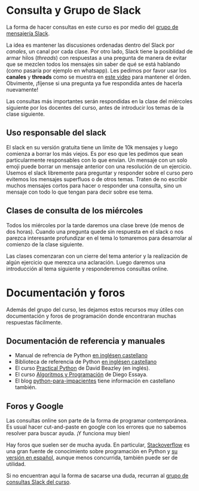 # Consulta y Grupo de Slack

La forma de hacer consultas en este curso es por medio del [grupo de mensajería Slack](https://join.slack.com/t/python--unsam/shared_invite/zt-fkzwu21z-HSvy~tajpu6Wy3HHw9iKkQ).

La idea es mantener las discusiones ordenadas dentro del Slack por *canales*,  un canal por cada clase. Por otro lado, Slack tiene la posiblidad de armar hilos (*threads*) con respuestas  a una pregunta de manera de evitar que se mezclen todos los mensajes sin saber de qué se está hablando (como pasaría por ejemplo en whatsapp). Les pedimos por favor usar los **canales** y **threads** como se muestra en [este video]() para mantener el órden. Obvimente, ¡fíjense si una pregunta ya fue respondida antes de hacerla nuevamente!

Las consultas más importantes serán respondidas en la clase del miércoles siguiente por los docentes del curso, antes de introducir los temas de la clase siguiente.

## Uso responsable del slack

El slack en su versión gratuita tiene un límite de 10k mensajes y luego comienza a borrar los más viejos. Es por eso que les pedimos que sean particularmente responsables con lo que envían. Un mensaje con un solo emoji puede borrar un mensaje anterior con una resolución de un ejercicio. Usemos el slack libremente para preguntar y responder sobre el curso pero evitemos los mensajes superfluos o de otros temas. Traten de no escribir muchos mensajes cortos para hacer o responder una consulta, sino un mensaje con todo lo que tengan para decir sobre ese tema.


## Clases de consulta de los miércoles

Todos los miércoles por la tarde daremos una clase breve (de menos de dos horas). Cuando una pregunta quede sin respuesta en el slack o nos parezca interesante profundizar en el tema lo tomaremos para desarrolar al comienzo de la clase siguiente. 

Las clases comenzaran con un cierre del tema anterior y la realización de algún ejercicio que merezca una aclaración. Luego daremos una introducción al tema siguiente y responderemos consultas online.

# Documentación y foros

Además del grupo del curso, les dejamos estos recursos muy útiles con documentación y foros de programación donde encontraran muchas respuestas fácilmente.

## Documentación de referencia y manuales

* Manual de refrencia de Python [en inglés](https://docs.python.org/3/reference/index.html)[en castellano](http://pyspanishdoc.sourceforge.net/ref/ref.html)
* Biblioteca de referencia de Python [en inglés](https://docs.python.org/3/library/index.html)[en castellano](http://pyspanishdoc.sourceforge.net/lib/lib.html)
* El curso [Practical Python](https://github.com/dabeaz-course/practical-python) de David Beazley (en inglés).
* El curso [Algoritmos y Programación](https://algoritmos1rw.ddns.net/) de Diego Essaya.
* El blog [python-para-impacientes](https://python-para-impacientes.blogspot.com/p/indice.html) tiene información en castellano también.

## Foros y Google

Las consultas online son parte de la forma de programar contemporánea. Es usual hacer cut-and-paste en google con los errores que no sabemos resolver para buscar ayuda. ¡Y funciona muy bien!

Hay foros que suelen ser de mucha ayuda. En particular, [Stackoverflow](https://stackoverflow.com/) es una gran fuente de conocimiento sobre programación en Python y [su versión en español](https://es.stackoverflow.com/), aunque menos concurrida, también puede ser de utilidad.

Si no encuentran aquí la forma de sacarse una duda, recurran al [grupo de consultas Slack del curso](https://join.slack.com/t/python--unsam/shared_invite/zt-fkzwu21z-HSvy~tajpu6Wy3HHw9iKkQ).
